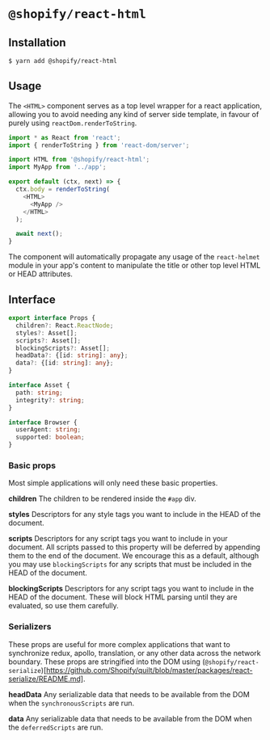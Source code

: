 # `@shopify/react-html`

## Installation

```bash
$ yarn add @shopify/react-html
```

## Usage

The `<HTML>` component serves as a top level wrapper for a react application, allowing you to avoid needing any kind of server side template, in favour of purely using `reactDom.renderToString`.

```javascript
import * as React from 'react';
import { renderToString } from 'react-dom/server';

import HTML from '@shopify/react-html';
import MyApp from '../app';

export default (ctx, next) => {
  ctx.body = renderToString(
    <HTML>
      <MyApp />
    </HTML>
  );

  await next();
}
```

The component will automatically propagate any usage of the `react-helmet` module in your app's content to manipulate the title or other top level HTML or HEAD attributes.

## Interface

```typescript
export interface Props {
  children?: React.ReactNode;
  styles?: Asset[];
  scripts?: Asset[];
  blockingScripts?: Asset[];
  headData?: {[id: string]: any};
  data?: {[id: string]: any};
}

interface Asset {
  path: string;
  integrity?: string;
}

interface Browser {
  userAgent: string;
  supported: boolean;
}
```

### Basic props

Most simple applications will only need these basic properties.

**children**
The children to be rendered inside the `#app` div.

**styles**
Descriptors for any style tags you want to include in the HEAD of the document.

**scripts**
Descriptors for any script tags you want to include in your document. All scripts passed to this property will be deferred by appending them to the end of the document. We encourage this as a default, although you may use `blockingScripts` for any scripts that must be included in the HEAD of the document.

**blockingScripts**
Descriptors for any script tags you want to include in the HEAD of the document. These will block HTML parsing until they are evaluated, so use them carefully.

### Serializers

These props are useful for more complex applications that want to synchronize redux, apollo, translation, or any other data across the network boundary. These props are stringified into the DOM using (`@shopify/react-serialize`)[https://github.com/Shopify/quilt/blob/master/packages/react-serialize/README.md].

**headData**
Any serializable data that needs to be available from the DOM when the `synchronousScripts` are run.

**data**
Any serializable data that needs to be available from the DOM when the `deferredScripts` are run.
